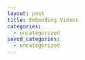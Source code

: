 ```yaml
---
layout: post
title: Embedding Videos
categories:
  - uncategorized
saved_categories:
  - uncategorized
---
```

